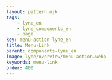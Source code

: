 ```yaml
---
layout: pattern.njk
tags: 
    - lyne_en
    - lyne_components_en
    - page
key: menu-action-lyne_en
title: Menu-Link
parent: components-lyne_en
image: lyne/overview/menu-action.webp
keywords: menu-link
order: 400
---
```

